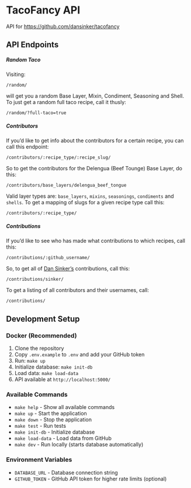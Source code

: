 # TacoFancy API

API for https://github.com/dansinker/tacofancy

## API Endpoints

##### Random Taco

Visiting:

``/random/``

will get you a random Base Layer, Mixin, Condiment, Seasoning and  Shell. To
just get a random full taco recipe, call it thusly:

``/random/?full-taco=true``

##### Contributors

If you’d like to get info about the contributors for a certain recipe,
you can call this endpoint:

``/contributors/:recipe_type/:recipe_slug/``

So to get the contributors for the Delengua (Beef Tounge) Base Layer, do this:

``/contributors/base_layers/delengua_beef_tongue``

Valid layer types are: ``base_layers``, ``mixins``, ``seasonings``, ``condiments``
and ``shells``. To get a mapping of slugs for a given recipe type call this:

``/contributors/:recipe_type/``

##### Contributions

If you’d like to see who has made what contributions to which recipes, call this:

``/contributions/:github_username/``

So, to get all of [Dan Sinker’s](http://github.com/sinker) contributions, call this:

``/contributions/sinker/``

To get a listing of all contributors and their usernames, call:

``/contributions/``

## Development Setup

### Docker (Recommended)

1. Clone the repository
2. Copy `.env.example` to `.env` and add your GitHub token
3. Run: `make up`
4. Initialize database: `make init-db`
5. Load data: `make load-data`
6. API available at `http://localhost:5000/`

### Available Commands

- `make help` - Show all available commands
- `make up` - Start the application
- `make down` - Stop the application
- `make test` - Run tests
- `make init-db` - Initialize database
- `make load-data` - Load data from GitHub
- `make dev` - Run locally (starts database automatically)

### Environment Variables

- `DATABASE_URL` - Database connection string
- `GITHUB_TOKEN` - GitHub API token for higher rate limits (optional)
